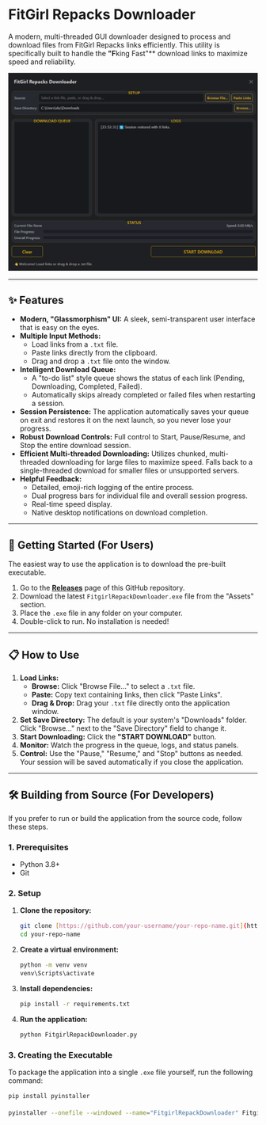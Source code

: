 # FitGirl Repacks Downloader

A modern, multi-threaded GUI downloader designed to process and download files from FitGirl Repacks links efficiently. This utility is specifically built to handle the **"F**king Fast"** download links to maximize speed and reliability.

![Application Screenshot](Screenshot.png)

---

## ✨ Features

* **Modern, "Glassmorphism" UI:** A sleek, semi-transparent user interface that is easy on the eyes.
* **Multiple Input Methods:**
    * Load links from a `.txt` file.
    * Paste links directly from the clipboard.
    * Drag and drop a `.txt` file onto the window.
* **Intelligent Download Queue:**
    * A "to-do list" style queue shows the status of each link (Pending, Downloading, Completed, Failed).
    * Automatically skips already completed or failed files when restarting a session.
* **Session Persistence:** The application automatically saves your queue on exit and restores it on the next launch, so you never lose your progress.
* **Robust Download Controls:** Full control to Start, Pause/Resume, and Stop the entire download session.
* **Efficient Multi-threaded Downloading:** Utilizes chunked, multi-threaded downloading for large files to maximize speed. Falls back to a single-threaded download for smaller files or unsupported servers.
* **Helpful Feedback:**
    * Detailed, emoji-rich logging of the entire process.
    * Dual progress bars for individual file and overall session progress.
    * Real-time speed display.
    * Native desktop notifications on download completion.

---

## 🚀 Getting Started (For Users)

The easiest way to use the application is to download the pre-built executable.

1.  Go to the **[Releases](https://github.com/theSelfSa/FitgirlRepackDownloader/releases)** page of this GitHub repository.
2.  Download the latest `FitgirlRepackDownloader.exe` file from the "Assets" section.
3.  Place the `.exe` file in any folder on your computer.
4.  Double-click to run. No installation is needed!

---

## 📋 How to Use

1.  **Load Links:**
    * **Browse:** Click "Browse File..." to select a `.txt` file.
    * **Paste:** Copy text containing links, then click "Paste Links".
    * **Drag & Drop:** Drag your `.txt` file directly onto the application window.
2.  **Set Save Directory:** The default is your system's "Downloads" folder. Click "Browse..." next to the "Save Directory" field to change it.
3.  **Start Downloading:** Click the **"START DOWNLOAD"** button.
4.  **Monitor:** Watch the progress in the queue, logs, and status panels.
5.  **Control:** Use the "Pause," "Resume," and "Stop" buttons as needed. Your session will be saved automatically if you close the application.

---

## 🛠️ Building from Source (For Developers)

If you prefer to run or build the application from the source code, follow these steps.

### 1. Prerequisites

* Python 3.8+
* Git

### 2. Setup

1.  **Clone the repository:**
    ```bash
    git clone [https://github.com/your-username/your-repo-name.git](https://github.com/your-username/your-repo-name.git)
    cd your-repo-name
    ```

2.  **Create a virtual environment:**
    ```bash
    python -m venv venv
    venv\Scripts\activate
    ```

3.  **Install dependencies:**
    ```bash
    pip install -r requirements.txt
    ```

4.  **Run the application:**
    ```bash
    python FitgirlRepackDownloader.py
    ```

### 3. Creating the Executable

To package the application into a single `.exe` file yourself, run the following command:

```bash
pip install pyinstaller

pyinstaller --onefile --windowed --name="FitgirlRepackDownloader" FitgirlRepackDownloader.py
